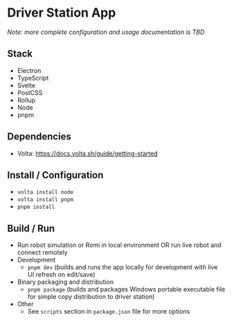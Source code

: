# Driver Station App

_Note: more complete configuration and usage documentation is TBD_

## Stack

* Electron
* TypeScript
* Svelte
* PostCSS
* Rollup
* Node
* pnpm

## Dependencies

* Volta: <https://docs.volta.sh/guide/getting-started>

## Install / Configuration

* `volta install node`
* `volta install pnpm`
* `pnpm install`

## Build / Run

* Run robot simulation or Romi in local environment OR run live robot and connect remotely
* Development
  * `pnpm dev` (builds and runs the app locally for development with live UI refresh on edit/save)
* Binary packaging and distribution
  * `pnpm package` (builds and packages Windows portable executable file for simple copy distribution to driver station)
* Other
  * See `scripts` section in `package.json` file for more options

